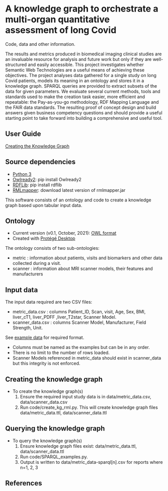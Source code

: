 # A knowledge graph to orchestrate a multi-organ quantitative assessment of long Covid
Code, data and other information.
 
The results and metrics produced in biomedical imaging clinical studies are an invaluable resource for 
analysis and future work but only if they are well-structured and easily accessible. This project 
investigates whether Semantic Web Technologies are a useful means of achieving these objectives. 
The project analyses data gathered for a single study on long Covid patients, models its meaning in an 
ontology and stores it in a knowledge graph. SPARQL queries are provided to extract subsets of the 
data for given parameters. We evaluate several current methods, tools and standards used to make the 
creation task easier, more efficient and repeatable: the Pay-as-you-go methodology, RDF Mapping 
Language and the FAIR data standards. The resulting proof of concept design and build answers 
given business competency questions and should provide a useful starting point to take forward into 
building a comprehensive and useful tool.

## User Guide
[Creating the Knowledge Graph](https://github.com/JudithGrieves/City-MSc-Project#creating-the-knowledge-graph)

## Source dependencies

- [Python 3](https://www.python.org/)  
- [Owlready2](https://pypi.org/project/Owlready2/): pip install Owlready2  
- [RDFLib](https://rdflib.readthedocs.io/en/stable/gettingstarted.html): pip install rdflib  
- [RMLmapper](https://github.com/RMLio/rmlmapper-java/releases/): download latest version of rmlmapper.jar 

This software consists of an ontology and code to create a knowledge graph based upon tabular input data.

## Ontology
- Current version (v0.1, October, 2021): [OWL format](https://raw.githubusercontent.com/JudithGrieves/City-MSc-Project/main/ontology/ont_metric.owl)  
- Created with [Protégé Desktop](https://protege.stanford.edu/)  


The ontology consists of two sub-ontologies:
- metric : information about patients, visits and biomarkers and other data collected during a visit.
- scanner : information about MRI scanner models, their features and manufacturers

## Input data
The input data required are two CSV files:
- metric_data.csv : columns Patient_ID,	Scan, visit,	Age,	Sex,	BMI,	liver_cT1, liver_PDFF	,liver_T2star, Scanner Model. 
- scanner_data.csv : columns Scanner Model, Manufacturer, Field Strength, Unit.  

See [example data](https://github.com/JudithGrieves/City-MSc-Project/tree/main/data) for required format.

-  Columns must be named as the examples but can be in any order.
-  There is no limit to the number of rows loaded.
- Scanner Models referenced in metric_data should exist in scanner_data but this integrity is not enforced.


## Creating the knowledge graph

-  To create the knowledge graph(s)
    1. Ensure the required input study data is in data/metric_data.csv, data/scanner_data.csv
    2. Run code/create_kg_rml.py.  This will create knowledge graph files data/metric_data.ttl, data/scanner_data.ttl

## Querying the knowledge graph

- To query the knowledge graph(s)
    1.  Ensure knowledge graph files exist: data/metric_data.ttl, data/scanner_data.ttl
    2.  Run code/SPARQL_examples.py.  
    3.  Output is written to data/metric_data-sparql[n].csv for reports where n=1, 2, 3

## References
